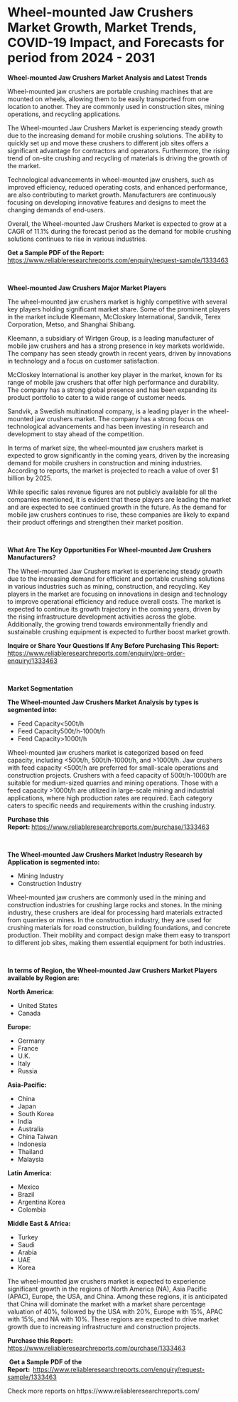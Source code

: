 <p><h1>Wheel-mounted Jaw Crushers Market Growth, Market Trends, COVID-19 Impact, and Forecasts for period from 2024 - 2031</h1></p><p><strong>Wheel-mounted Jaw Crushers Market Analysis and Latest Trends</strong></p>
<p><p>Wheel-mounted jaw crushers are portable crushing machines that are mounted on wheels, allowing them to be easily transported from one location to another. They are commonly used in construction sites, mining operations, and recycling applications.</p><p>The Wheel-mounted Jaw Crushers Market is experiencing steady growth due to the increasing demand for mobile crushing solutions. The ability to quickly set up and move these crushers to different job sites offers a significant advantage for contractors and operators. Furthermore, the rising trend of on-site crushing and recycling of materials is driving the growth of the market.</p><p>Technological advancements in wheel-mounted jaw crushers, such as improved efficiency, reduced operating costs, and enhanced performance, are also contributing to market growth. Manufacturers are continuously focusing on developing innovative features and designs to meet the changing demands of end-users.</p><p>Overall, the Wheel-mounted Jaw Crushers Market is expected to grow at a CAGR of 11.1% during the forecast period as the demand for mobile crushing solutions continues to rise in various industries.</p></p>
<p><strong>Get a Sample PDF of the Report:&nbsp;</strong> <a href="https://www.reliableresearchreports.com/enquiry/request-sample/1333463">https://www.reliableresearchreports.com/enquiry/request-sample/1333463</a></p>
<p>&nbsp;</p>
<p><strong>Wheel-mounted Jaw Crushers Major Market Players</strong></p>
<p><p>The wheel-mounted jaw crushers market is highly competitive with several key players holding significant market share. Some of the prominent players in the market include Kleemann, McCloskey International, Sandvik, Terex Corporation, Metso, and Shanghai Shibang. </p><p>Kleemann, a subsidiary of Wirtgen Group, is a leading manufacturer of mobile jaw crushers and has a strong presence in key markets worldwide. The company has seen steady growth in recent years, driven by innovations in technology and a focus on customer satisfaction.</p><p>McCloskey International is another key player in the market, known for its range of mobile jaw crushers that offer high performance and durability. The company has a strong global presence and has been expanding its product portfolio to cater to a wide range of customer needs.</p><p>Sandvik, a Swedish multinational company, is a leading player in the wheel-mounted jaw crushers market. The company has a strong focus on technological advancements and has been investing in research and development to stay ahead of the competition.</p><p>In terms of market size, the wheel-mounted jaw crushers market is expected to grow significantly in the coming years, driven by the increasing demand for mobile crushers in construction and mining industries. According to reports, the market is projected to reach a value of over $1 billion by 2025.</p><p>While specific sales revenue figures are not publicly available for all the companies mentioned, it is evident that these players are leading the market and are expected to see continued growth in the future. As the demand for mobile jaw crushers continues to rise, these companies are likely to expand their product offerings and strengthen their market position.</p></p>
<p>&nbsp;</p>
<p><strong>What Are The Key Opportunities For Wheel-mounted Jaw Crushers Manufacturers?</strong></p>
<p><p>The Wheel-mounted Jaw Crushers market is experiencing steady growth due to the increasing demand for efficient and portable crushing solutions in various industries such as mining, construction, and recycling. Key players in the market are focusing on innovations in design and technology to improve operational efficiency and reduce overall costs. The market is expected to continue its growth trajectory in the coming years, driven by the rising infrastructure development activities across the globe. Additionally, the growing trend towards environmentally friendly and sustainable crushing equipment is expected to further boost market growth.</p></p>
<p><strong>Inquire or Share Your Questions If Any Before Purchasing This Report:</strong> <a href="https://www.reliableresearchreports.com/enquiry/pre-order-enquiry/1333463">https://www.reliableresearchreports.com/enquiry/pre-order-enquiry/1333463</a></p>
<p>&nbsp;</p>
<p><strong>Market Segmentation</strong></p>
<p><strong>The Wheel-mounted Jaw Crushers Market Analysis by types is segmented into:</strong></p>
<p><ul><li>Feed Capacity<500t/h</li><li>Feed Capacity500t/h-1000t/h</li><li>Feed Capacity>1000t/h</li></ul></p>
<p><p>Wheel-mounted jaw crushers market is categorized based on feed capacity, including <500t/h, 500t/h-1000t/h, and >1000t/h. Jaw crushers with feed capacity <500t/h are preferred for small-scale operations and construction projects. Crushers with a feed capacity of 500t/h-1000t/h are suitable for medium-sized quarries and mining operations. Those with a feed capacity >1000t/h are utilized in large-scale mining and industrial applications, where high production rates are required. Each category caters to specific needs and requirements within the crushing industry.</p></p>
<p><strong>Purchase this Report:&nbsp;</strong><a href="https://www.reliableresearchreports.com/purchase/1333463">https://www.reliableresearchreports.com/purchase/1333463</a></p>
<p>&nbsp;</p>
<p><strong>The Wheel-mounted Jaw Crushers Market Industry Research by Application is segmented into:</strong></p>
<p><ul><li>Mining Industry</li><li>Construction Industry</li></ul></p>
<p><p>Wheel-mounted jaw crushers are commonly used in the mining and construction industries for crushing large rocks and stones. In the mining industry, these crushers are ideal for processing hard materials extracted from quarries or mines. In the construction industry, they are used for crushing materials for road construction, building foundations, and concrete production. Their mobility and compact design make them easy to transport to different job sites, making them essential equipment for both industries.</p></p>
<p>&nbsp;</p>
<p><strong>In terms of Region, the Wheel-mounted Jaw Crushers Market Players available by Region are:</strong></p>
<p>
    <p> <strong> North America: </strong>
        <ul>
            <li>United States</li>
            <li>Canada</li>
        </ul>
        </p> 
    <p> <strong> Europe: </strong>
        <ul>
            <li>Germany</li>
            <li>France</li>
            <li>U.K.</li>
            <li>Italy</li>
            <li>Russia</li>
        </ul>
        </p> 
    <p> <strong> Asia-Pacific: </strong>
        <ul>
            <li>China</li>
            <li>Japan</li>
            <li>South Korea</li>
            <li>India</li>
            <li>Australia</li>
            <li>China Taiwan</li>
            <li>Indonesia</li>
            <li>Thailand</li>
            <li>Malaysia</li>
        </ul>
        </p> 
    <p> <strong> Latin America: </strong>
        <ul>
            <li>Mexico</li>
            <li>Brazil</li>
            <li>Argentina Korea</li>
            <li>Colombia</li>
        </ul>
        </p> 
    <p> <strong> Middle East & Africa: </strong>
        <ul>
            <li>Turkey</li>
            <li>Saudi</li>
            <li>Arabia</li>
            <li>UAE</li>
            <li>Korea</li>
        </ul>
    </p>
    </p>
<p><p>The wheel-mounted jaw crushers market is expected to experience significant growth in the regions of North America (NA), Asia Pacific (APAC), Europe, the USA, and China. Among these regions, it is anticipated that China will dominate the market with a market share percentage valuation of 40%, followed by the USA with 20%, Europe with 15%, APAC with 15%, and NA with 10%. These regions are expected to drive market growth due to increasing infrastructure and construction projects.</p></p>
<p><strong>Purchase this Report: </strong><a href="https://www.reliableresearchreports.com/purchase/1333463">https://www.reliableresearchreports.com/purchase/1333463</a></p>
<p>&nbsp;<strong>Get a Sample PDF of the Report:&nbsp;&nbsp;</strong><a href="https://www.reliableresearchreports.com/enquiry/request-sample/1333463">https://www.reliableresearchreports.com/enquiry/request-sample/1333463</a></p>
<p><strong></strong></p>
<p>Check more reports on https://www.reliableresearchreports.com/</p>